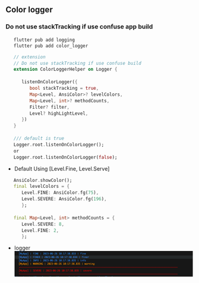 ## Color logger

### Do not use stackTracking if use confuse app build
```
   flutter pub add logging
   flutter pub add color_logger
```

```dart   
   // extension
   // Do not use stackTracking if use confuse build
   extension ColorLoggerHelper on Logger {
     
      listenOnColorLogger({
         bool stackTracking = true,
         Map<Level, AnsiColor>? levelColors,
         Map<Level, int>? methodCounts,
         Filter? filter,
         Level? highLightLevel,
      })
   }

   /// default is true
   Logger.root.listenOnColorLogger();
   or
   Logger.root.listenOnColorLogger(false);
```

* Default Using [Level.Fine, Level.Serve]
```dart
   AnsiColor.showColor();
   final levelColors = {
      Level.FINE: AnsiColor.fg(75),
      Level.SEVERE: AnsiColor.fg(196),
      };

   final Map<Level, int> methodCounts = {
      Level.SEVERE: 8,
      Level.FINE: 2,
      };
```

* logger
  <img src="https://github.com/jack-fan1991/flutter_color_logger/blob/main/assets/logger.png?raw=true">